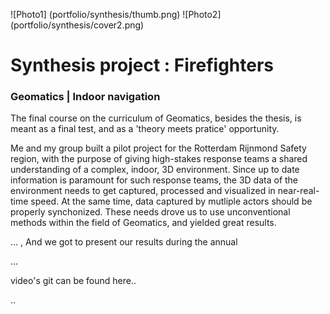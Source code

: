 ![Photo1] (portfolio/synthesis/thumb.png)
![Photo2] (portfolio/synthesis/cover2.png)
<!-- Add a video perhaps? -->

# Synthesis project : Firefighters

### Geomatics | Indoor navigation

The final course on the curriculum of Geomatics, besides the thesis, is meant as a final test, and as a 'theory meets pratice' opportunity.

Me and my group built a pilot project for the Rotterdam Rijnmond Safety region, with the purpose of giving high-stakes response teams a shared understanding of a complex, indoor, 3D environment. Since up to date information is paramount for such response teams, the 3D data of the environment needs to get captured, processed and visualized in near-real-time speed. At the same time, data captured by mutliple actors should be properly synchonized. These needs drove us to use unconventional methods within the field of Geomatics, and yielded great results.


... , And we got to present our results during the annual 

... 

video's git can be found here..

..